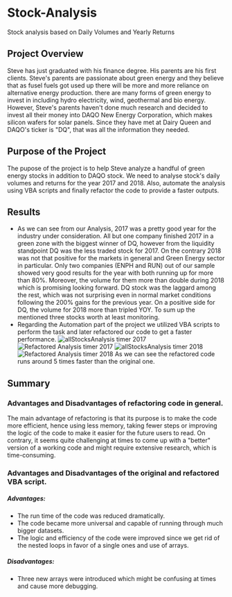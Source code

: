 # Stock-Analysis
Stock analysis based on Daily Volumes and Yearly Returns
## Project Overview
Steve has just graduated with his finance degree. His parents are his first clients. Steve's parents are passionate about green energy and they believe that as fusel fuels got used up there will be more and more reliance on alternative energy production. there are many forms of green energy to invest in including hydro electricity, wind, geothermal and bio energy. However, Steve's parents haven't done much research and decided to invest all their money into DAQO New Energy Corporation, which makes silicon wafers for solar panels. Since they have met at Dairy Queen and DAQO's ticker is "DQ", that was all the information they needed. 
## Purpose of the Project
The pupose of the project is to help Steve analyze a handful of green energy stocks in addition to DAQO stock.
We need to analyse stock's daily volumes and returns for the year 2017 and 2018. Also, automate the analysis using VBA scripts and finally refactor the code to provide a faster outputs.
## Results
* As we can see from our Analysis, 2017 was a pretty good year for the industry under consideration. All but one company finished 2017 in a green zone with the biggest winner of DQ, however from the liquidity standpoint DQ was the less traded stock for 2017. On the contrary 2018 was not that positive for the markets in general and Green Energy sector in particular. Only two companies (ENPH and RUN) out of our sample showed very good results for the year with both running up for more than 80%. Moreover, the volume for them more than double during 2018 which is promising looking forward. DQ stock was the laggard among the rest, which was not surprising even in normal market conditions following the 200% gains for the previous year. On a positive side for DQ, the volume for 2018 more than tripled YOY. To sum up the mentioned three stocks worth at least monitoring.
* Regarding the Automation part of the project we utilized VBA scripts to perform the task and later refactored our code to get a faster performance.
![allStocksAnalysis timer 2017](https://user-images.githubusercontent.com/42978221/141705668-dc59efaa-fd1d-41fe-a3ac-02b4aa41f7d4.png)
![Refactored Analysis timer 2017](https://user-images.githubusercontent.com/42978221/141705690-0f688f3a-c83f-4911-8237-e768487f4bac.png)
![allStocksAnalysis timer 2018](https://user-images.githubusercontent.com/42978221/141705699-bb595f24-7184-4490-a035-6f7daf6dbd53.png)
![Refactored Analysis timer 2018](https://user-images.githubusercontent.com/42978221/141705706-a641159c-18e9-403b-a0e7-cc3d9b5bee05.png)
As we can see the refactored code runs around 5 times faster than the original one.
## Summary
### Advantages and Disadvantages of refactoring code in general.
The main advantage of refactoring is that its purpose is to make the code more efficient, hence using less memory, taking fewer steps or improving the logic of the code to make it easier for the future users to read. On contrary, it seems quite challenging at times to come up with a "better" version of a working code and might require extensive research, which is time-consuming.
### Advantages and Disadvantages of the original and refactored VBA script.
##### Advantages:
* The run time of the code was reduced dramatically.
* The code became more universal and capable of running through much bigger datasets.
* The logic and efficiency of the code were improved since we get rid of the nested loops in favor of a single ones and use of arrays.
##### Disadvantages:
* Three new arrays were introduced which might be confusing at times and cause more debugging.
